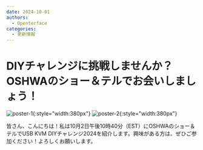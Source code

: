 ```yaml
---
date: 2024-10-01
authors:
  - Openterface
categories:
  - 更新情報
---
```


# DIYチャレンジに挑戦しませんか？OSHWAのショー＆テルでお会いしましょう！

![poster-1](pic/241001-1.jpeg){:style="width:380px"}
![poster-2](pic/241001-2.jpg){:style="width:380px"}

皆さん、こんにちは！私は10月2日午後10時40分（EST）にOSHWAのショー＆テルでUSB KVM DIYチャレンジ2024を紹介します。興味がある方は、ぜひご参加ください！よろしくお願いします。